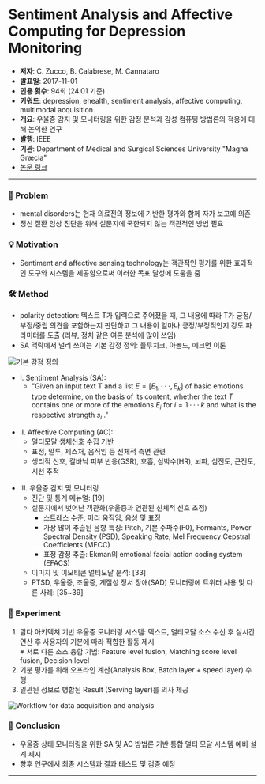 # Sentiment Analysis and Affective Computing for Depression Monitoring
   - **저자**: C. Zucco, B. Calabrese, M. Cannataro
   - **발표일**: 2017-11-01
   - **인용 횟수**: 94회 (24.01 기준)
   - **키워드**: depression, ehealth, sentiment analysis, affective computing, multimodal acquisition
   - **개요**: 우울증 감지 및 모니터링을 위한 감정 분석과 감성 컴퓨팅 방법론의 적용에 대해 논의한 연구
   - **발행**: IEEE
   - **기관**: Department of Medical and Surgical Sciences University "Magna Græcia"
   - [논문 링크](https://dx.doi.org/10.1109/BIBM.2017.8217966)

---

### 🤔 Problem
- mental disorders는 현재 의료진의 정보에 기반한 평가와 함께 자가 보고에 의존
- 정신 질환 임상 진단을 위해 설문지에 국한되지 않는 객관적인 방법 필요

### 💡 Motivation
- Sentiment and affective sensing technology는 객관적인 평가를 위한 효과적인 도구와 시스템을 제공함으로써 이러한 목표 달성에 도움을 줌

### 🛠️ Method
- polarity detection: 텍스트 T가 입력으로 주어졌을 때, 그 내용에 따라 T가 긍정/부정/중립 의견을 포함하는지 판단하고 그 내용이 얼마나 긍정/부정적인지 강도 파라미터를 도출 (리뷰, 정치 같은 여론 분석에 많이 쓰임)
- SA 맥락에서 널리 쓰이는 기본 감정 정의: 플루치크, 아놀드, 에크먼 이론

![기본 감정 정의](./img/image.png)

- Ⅰ. Sentiment Analysis (SA): 
  - "Given an input text T and a list $E = [E_1, ··· , E_k]$ of basic emotions type determine, on the basis of its content, whether the text $T$ contains one or more of the emotions $E_i$ for $i = 1 ··· k$ and what is the respective strength $s_i$ ."

<!-- ![SA](./img/sa.png) -->

- Ⅱ. Affective Computing (AC): 
  - 멀티모달 생체신호 수집 기반
  - 표정, 말투, 제스처, 움직임 등 신체적 측면 관련
  - 생리적 신호, 갈바닉 피부 반응(GSR), 호흡, 심박수(HR), 뇌파, 심전도, 근전도, 시선 추적

<!-- ![AC](./img/ac.png) -->

- Ⅲ. 우울증 감지 및 모니터링
  - 진단 및 통계 메뉴얼: [19]
  - 설문지에서 벗어난 객관화(우울증과 연관된 신체적 신호 초점)
    - 스트레스 수준, 머리 움직임, 음성 및 표정
    - 가장 많이 추출된 음향 특징: Pitch, 기본 주파수(F0), Formants, Power Spectral Density (PSD), Speaking Rate, Mel Frequency Cepstral Coefficients (MFCC)
    - 표정 감정 추출: Ekman의 emotional facial action coding system (EFACS)
  - 이미지 및 이모티콘 멀티모달 분석: [33]
  - PTSD, 우울증, 조울증, 계절성 정서 장애(SAD) 모니터링에 트위터 사용 및 다른 사례: [35~39]

### 🔬 Experiment
1) 람다 아키텍쳐 기반 우울증 모니터링 시스템: 텍스트, 멀티모달 소스 수신 후 실시간 연산 후 사용자의 기분에 따라 적합한 활동 제시  
※ 서로 다른 소스 융합 기법: Feature level fusion, Matching score level fusion, Decision level
2) 기분 평가를 위해 오프라인 계산(Analysis Box, Batch layer + speed layer) 수행
3) 일관된 정보로 병합된 Result (Serving layer)를 의사 제공

<!-- ![Architecture of the proposed system for depression monitoring](./img/Architecture%20of%20the%20proposed%20system%20for%20depression%20monitoring.png) -->
![Workflow for data acquisition and analysis](./img/Workflow%20for%20data%20acquisition%20and%20analysis.png)

### 🎯 Conclusion
- 우울증 상태 모니터링을 위한 SA 및 AC 방법론 기반 통합 멀티 모달 시스템 예비 설계 제시
- 향후 연구에서 최종 시스템과 결과 테스트 및 검증 예정

---